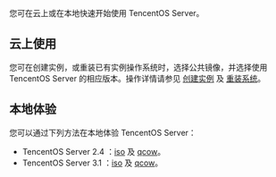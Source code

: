 您可在云上或在本地快速开始使用 TencentOS Server。

## 云上使用
您可在创建实例，或重装已有实例操作系统时，选择公共镜像，并选择使用 TencentOS Server 的相应版本。操作详情请参见 [创建实例](https://cloud.tencent.com/document/product/213/4855) 及 [重装系统](https://cloud.tencent.com/document/product/213/4933)。

## 本地体验
您可以通过下列方法在本地体验 TencentOS Server：
- TencentOS Server 2.4 ：[iso](http://mirrors.tencent.com/tlinux/2.4/iso/) 及 [qcow](http://mirrors.tencent.com/tlinux/2.4/images/)。
- TencentOS Server 3.1  ：[iso](http://mirrors.tencent.com/tlinux/3.1/iso/) 及 [qcow](http://mirrors.tencent.com/tlinux/3.1/images/)。
